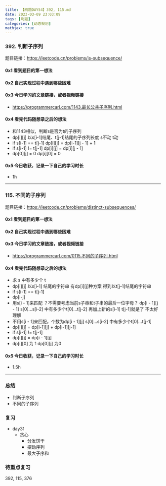 ```yaml
---
title: 【刷题DAY54】392, 115.md
date: 2023-03-09 23:03:09
tags: [刷题] 
categories: [动态规划]
mathjax: true 
---
```


### 392. 判断子序列
题目链接：https://leetcode.cn/problems/is-subsequence/

#### 0x1 看到题目的第一想法   

#### 0x2 自己实现过程中遇到哪些困难  

#### 0x3 今日学习的文章链接，或者视频链接
- https://programmercarl.com/1143.最长公共子序列.html

#### 0x4 看完代码随想录之后的想法
- 和1143相似，判断s是否为t的子序列
- dp[i][j] 以s[i-1]结尾、t[j-1]结尾的子序列长度 s不动 t动
- if s[i-1] == t[j-1] dp[i][j] = dp[i-1][j - 1] + 1
- if s[i-1] != t[j-1] dp[i][j] = dp[i][j - 1]
- dp[0][j] = 0 dp[i][0] = 0
                     
#### 0x5 今日收获，记录一下自己的学习时长
- 1h

---

### 115. 不同的子序列
题目链接：https://leetcode.cn/problems/distinct-subsequences/

#### 0x1 看到题目的第一想法   

#### 0x2 自己实现过程中遇到哪些困难 

#### 0x3 今日学习的文章链接，或者视频链接
- https://programmercarl.com/0115.不同的子序列.html

#### 0x4 看完代码随想录之后的想法
- 求 s 中有多少个 t
- dp[i][j] 以s[i-1] 结尾的字符串 有dp[i][j]种方案 得到以t[j-1]结尾的字符串
- if s[i-1] == t[j-1] 
- dp[i-j]
- 用s[i - 1]来匹配 ？不需要考虑当前s子串和t子串的最后一位字母？ dp[i - 1][j - 1]    s[0]...s[i-2] 中有多少个t[0]...t[j-2] 再加上新的s[i-1] t[j-1]就是了 不太好理解
- 不用s[i - 1]来匹配，个数为dp[i - 1][j]   s[0]...s[i-2] 中有多少个t[0]...t[j-1]
- dp[i][j] = dp[i-1][j] + dp[i-1][j-1]
- if s[i-1] != t[j-1] 
- dp[i][j] = dp[i - 1][j]
- dp[i][0] 为 1 dp[0][j] 为0


#### 0x5 今日收获，记录一下自己的学习时长
- 1.5h

---

### 总结 
- 判断子序列 
- 不同的子序列

### 复习
- day31
    - 贪心
        - 分发饼干
        - 摆动序列 
        - 最大子序和


### 待重点复习   
392, 115, 376